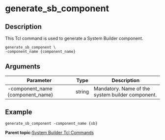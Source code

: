 # generate\_sb\_component

## Description

This Tcl command is used to generate a System Builder component.

```
generate_sb_component \
-component_name {component_name}

```

## Arguments

|Parameter|Type|Description|
|---------|----|-----------|
|-component\_name \{component\_name\}|string|Mandatory. Name of the system builder component.|

## Example

```
generate_sb_component -component_name {sb}
```

**Parent topic:**[System Builder Tcl Commands](GUID-D8832000-73FB-42DC-860F-FF30F05EE075.md)

